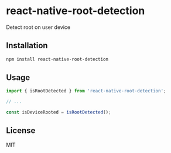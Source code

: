 # react-native-root-detection

Detect root on user device

## Installation

```sh
npm install react-native-root-detection
```

## Usage


```js
import { isRootDetected } from 'react-native-root-detection';

// ...

const isDeviceRooted = isRootDetected();
```

## License

MIT